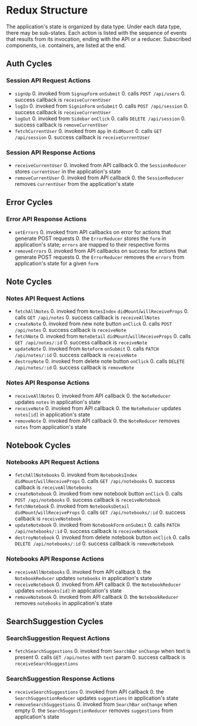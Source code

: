 # Redux Structure

The application's state is organized by data type. Under each data type, there
may be sub-states. Each action is listed with the sequence of events that
results from its invocation, ending with the API or a reducer. Subscribed
components, i.e. containers, are listed at the end.

## Auth Cycles
### Session API Request Actions
- `signUp`
  0. invoked from `SignupForm` `onSubmit`
  0. calls `POST /api/users`
  0. success callback is `receiveCurrentUser`
- `logIn`
  0. invoked from `SigninForm` `onSubmit`
  0. calls `POST /api/session`
  0. success callback is `receiveCurrentUser`
- `logOut`
  0. invoked from `Sidebar` `onClick`
  0. calls `DELETE /api/session`
  0. success callback is `removeCurrentUser`
- `fetchCurrentUser`
  0. invoked from `App` in `didMount`
  0. calls `GET /api/session`
  0. success callback is `receiveCurrentUser`

### Session API Response Actions
- `receiveCurrentUser`
  0. invoked from API callback
  0. the `SessionReducer` stores `currentUser` in the application's state
- `removeCurrentUser`
  0. invoked from API callback
  0. the `SessionReducer` removes `currentUser` from the application's state

## Error Cycles
### Error API Response Actions
- `setErrors`
  0. invoked from API callbacks on error for actions that generate POST requests
  0. the `ErrorReducer` stores the `form` in application's state; `errors` are mapped to their respective forms
- `removeErrors`
  0. invoked from API callbacks on success for actions that generate POST requests
  0. the `ErrorReducer` removes the `errors` from application's state for a given `form`

## Note Cycles
### Notes API Request Actions
- `fetchAllNotes`
  0. invoked from `NotesIndex` `didMount`/`willReceiveProps`
  0. calls `GET /api/notes`
  0. success callback is `receiveAllNotes`
- `createNote`
  0. invoked from new note button `onClick`
  0. calls `POST /api/notes`
  0. success callback is `receiveNote`
- `fetchNote`
  0. invoked from `NoteDetail` `didMount`/`willReceiveProps`
  0. calls `GET /api/notes/:id`
  0. success callback is `receiveNote`
- `updateNote`
  0. invoked from `NoteForm` `onSubmit`
  0. calls `PATCH /api/notes/:id`
  0. success callback is `receiveNote`
- `destroyNote`
  0. invoked from delete note button `onClick`
  0. calls `DELETE /api/notes/:id`
  0. success callback is `removeNote`


### Notes API Response Actions
- `receiveAllNotes`
  0. invoked from API callback
  0. the `NoteReducer` updates `notes` in application's state
- `receiveNote`
  0. invoked from API callback
  0. the `NoteReducer` updates `notes[id]` in application's state
- `removeNote`
  0. invoked from API callback
  0. the `NoteReducer` removes `notes` from application's state


## Notebook Cycles
### Notebooks API Request Actions
- `fetchAllNotebooks`
  0. invoked from `NotebooksIndex` `didMount`/`willReceiveProps`
  0. calls `GET /api/notebooks`
  0. success callback is `receiveAllNotebooks`
- `createNotebook`
  0. invoked from new notebook button `onClick`
  0. calls `POST /api/notebooks`
  0. success callback is `receiveNotebook`
- `fetchNotebook`
  0. invoked from `NotebooksDetail` `didMount`/`willReceiveProps`
  0. calls `GET /api/notebooks/:id`
  0. success callback is `receiveNotebook`
- `updateNotebook`
  0. invoked from `NotebookForm` `onSubmit`
  0. calls `PATCH /api/notebooks/:id`
  0. success callback is `receiveNotebook`
- `destroyNotebook`
  0. invoked from delete notebook button `onClick`
  0. calls `DELETE /api/notebooks/:id`
  0. success callback is `removeNotebook`

### Notebooks API Response Actions
- `receiveAllNotebooks`
  0. invoked from API callback
  0. the `NotebookReducer` updates `notebooks` in application's state
- `receiveNotebook`
  0. invoked from API callback
  0. the `NotebookReducer` updates `notebooks[id]` in application's state
- `removeNotebook`
  0. invoked from API callback
  0. the `NotebookReducer` removes `notebooks` in application's state

## SearchSuggestion Cycles
### SearchSuggestion Request Actions
- `fetchSearchSuggestions`
  0. invoked from `SearchBar` `onChange` when text is present
  0. calls `GET /api/notes` with `text` param
  0. success callback is `receiveSearchSuggestions`

### SearchSuggestion Response Actions
- `receiveSearchSuggestions`
  0. invoked from API callback
  0. the `SearchSuggestionReducer` updates `suggestions` in application's state
- `removeSearchSuggestions`
  0. invoked from `SearchBar` `onChange` when empty
  0. the `SearchSuggestionReducer` removes `suggestions` from application's state

